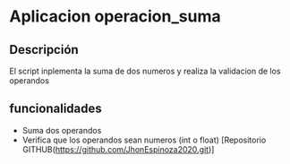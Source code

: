 # Aplicacion operacion_suma
## Descripción
El script inplementa la suma de dos numeros y realiza la validacion de los operandos 
## funcionalidades 
- Suma dos operandos
- Verifica que los operandos sean numeros (int o float)
  [Repositorio GITHUB(https://github.com/JhonEspinoza2020.git)]
